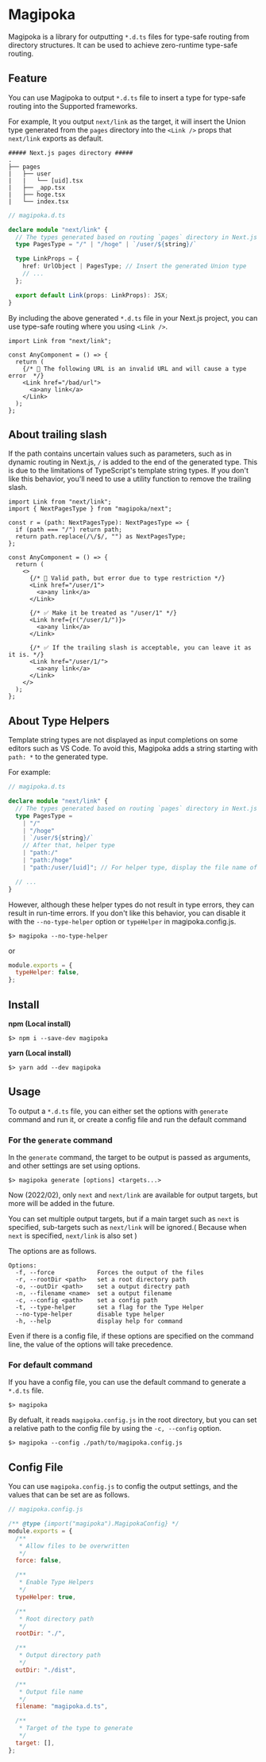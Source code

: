 # Magipoka

Magipoka is a library for outputting `*.d.ts` files for type-safe routing from directory structures. It can be used to achieve zero-runtime type-safe routing.

## Feature

You can use Magipoka to output `*.d.ts` file to insert a type for type-safe routing into the Supported frameworks.

For example, It you output `next/link` as the target, it will insert the Union type generated from the `pages` directory into the `<Link />` props that `next/link` exports as default.

```
##### Next.js pages directory #####
.
├── pages
|   ├── user
|   |   └── [uid].tsx
|   ├── _app.tsx
|   ├── hoge.tsx
|   └── index.tsx
```

```ts
// magipoka.d.ts

declare module "next/link" {
  // The types generated based on routing `pages` directory in Next.js
  type PagesType = "/" | "/hoge" | `/user/${string}/`

  type LinkProps = {
    href: UrlObject | PagesType; // Insert the generated Union type
    // ...
  };

  export default Link(props: LinkProps): JSX;
}
```

By including the above generated `*.d.ts` file in your Next.js project, you can use type-safe routing where you using `<Link />`.

```tsx
import Link from "next/link";

const AnyComponent = () => {
  return (
    {/* 🛑 The following URL is an invalid URL and will cause a type error  */}
    <Link href="/bad/url">
      <a>any link</a>
    </Link>
  );
};
```

## About trailing slash

If the path contains uncertain values such as parameters, such as in dynamic routing in Next.js, `/` is added to the end of the generated type. This is due to the limitations of TypeScript's template string types. If you don't like this behavior, you'll need to use a utility function to remove the trailing slash.

```tsx
import Link from "next/link";
import { NextPagesType } from "magipoka/next";

const r = (path: NextPagesType): NextPagesType => {
  if (path === "/") return path;
  return path.replace(/\/$/, "") as NextPagesType;
};

const AnyComponent = () => {
  return (
    <>
      {/* 🛑 Valid path, but error due to type restriction */}
      <Link href="/user/1">
        <a>any link</a>
      </Link>

      {/* ✅ Make it be treated as "/user/1" */}
      <Link href={r("/user/1/")}>
        <a>any link</a>
      </Link>

      {/* ✅ If the trailing slash is acceptable, you can leave it as it is. */}
      <Link href="/user/1/">
        <a>any link</a>
      </Link>
    </>
  );
};
```

## About Type Helpers

Template string types are not displayed as input completions on some editors such as VS Code. To avoid this, Magipoka adds a string starting with `path: *` to the generated type.

For example:

```ts
// magipoka.d.ts

declare module "next/link" {
  // The types generated based on routing `pages` directory in Next.js
  type PagesType =
    | "/"
    | "/hoge"
    | `/user/${string}/`
    // After that, helper type
    | "path:/"
    | "path:/hoge"
    | "path:/user/[uid]"; // For helper type, display the file name of the generator

  // ...
}
```

However, although these helper types do not result in type errors, they can result in run-time errors.
If you don't like this behavior, you can disable it with the `--no-type-helper` option or `typeHelper` in magipoka.config.js.

```shell
$> magipoka --no-type-helper
```

or

```js
module.exports = {
  typeHelper: false,
};
```

## Install

**npm (Local install)**

```shell
$> npm i --save-dev magipoka
```

**yarn (Local install)**

```shell
$> yarn add --dev magipoka
```

## Usage

To output a `*.d.ts` file, you can either set the options with `generate` command and run it, or create a config file and run the default command

### For the `generate` command

In the `generate` command, the target to be output is passed as arguments, and other settings are set using options.

```shell
$> magipoka generate [options] <targets...>
```

Now (2022/02), only `next` and `next/link` are available for output targets, but more will be added in the future.

You can set multiple output targets, but if a main target such as `next` is specified, sub-targets such as `next/link` will be ignored.( Because when `next` is specified, `next/link` is also set )

The options are as follows.

```
Options:
  -f, --force            Forces the output of the files
  -r, --rootDir <path>   set a root directory path
  -o, --outDir <path>    set a output directry path
  -n, --filename <name>  set a output filename
  -c, --config <path>    set a config path
  -t, --type-helper      set a flag for the Type Helper
  --no-type-helper       disable type helper
  -h, --help             display help for command
```

Even if there is a config file, if these options are specified on the command line, the value of the options will take precedence.

### For default command

If you have a config file, you can use the default command to generate a `*.d.ts` file.

```shell
$> magipoka
```

By defualt, it reads `magipoka.config.js` in the root directory, but you can set a relative path to the config file by using the `-c, --config` option.

```shell
$> magipoka --config ./path/to/magipoka.config.js
```

## Config File

You can use `magipoka.config.js` to config the output settings, and the values that can be set are as follows.

```js
// magipoka.config.js

/** @type {import("magipoka").MagipokaConfig} */
module.exports = {
  /**
   * Allow files to be overwritten
   */
  force: false,

  /**
   * Enable Type Helpers
   */
  typeHelper: true,

  /**
   * Root directory path
   */
  rootDir: "./",

  /**
   * Output directory path
   */
  outDir: "./dist",

  /**
   * Output file name
   */
  filename: "magipoka.d.ts",

  /**
   * Target of the type to generate
   */
  target: [],
};
```
